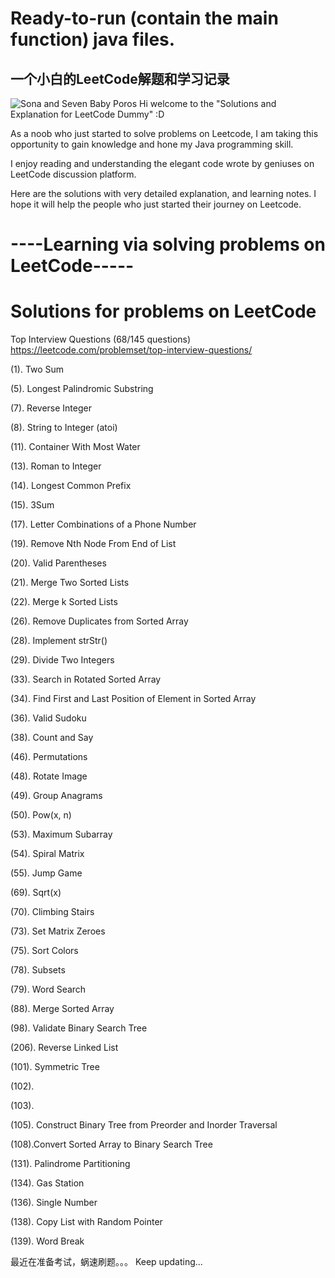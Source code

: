 # Ready-to-run (contain the main function) java files. 
一个小白的LeetCode解题和学习记录
---------------------------------------
![Sona and Seven Baby Poros](https://user-images.githubusercontent.com/43736431/59805827-e80d6680-92e1-11e9-9264-da11d73e4f9f.jpg)
Hi welcome to the "Solutions and Explanation for LeetCode Dummy" :D

As a noob who just started to solve problems on Leetcode, I am taking this
opportunity to gain knowledge and hone my Java programming skill.

I enjoy reading and understanding the elegant code wrote by geniuses on LeetCode discussion platform.

Here are the solutions with very detailed explanation, and learning notes. I hope it will help the people who just started their journey
on Leetcode. 

#  ----Learning via solving problems on LeetCode-----
#  Solutions for problems on LeetCode
Top Interview Questions (68/145 questions)
https://leetcode.com/problemset/top-interview-questions/

(1). Two Sum

(5). Longest Palindromic Substring

(7). Reverse Integer

(8). String to Integer (atoi)

(11). Container With Most Water

(13). Roman to Integer

(14). Longest Common Prefix

(15). 3Sum

(17). Letter Combinations of a Phone Number

(19). Remove Nth Node From End of List

(20). Valid Parentheses

(21). Merge Two Sorted Lists

(22). Merge k Sorted Lists

(26). Remove Duplicates from Sorted Array

(28). Implement strStr()

(29). Divide Two Integers

(33). Search in Rotated Sorted Array

(34). Find First and Last Position of Element in Sorted Array

(36). Valid Sudoku

(38). Count and Say    

(46). Permutations  

(48). Rotate Image    

(49). Group Anagrams    

(50). Pow(x, n)   

(53). Maximum Subarray   

(54). Spiral Matrix    

(55).	Jump Game   

(69). Sqrt(x)    

(70). Climbing Stairs    

(73). Set Matrix Zeroes    

(75). Sort Colors    

(78). Subsets    

(79). Word Search    

(88). Merge Sorted Array    

(98). Validate Binary Search Tree    

(206). Reverse Linked List

(101). Symmetric Tree  

(102).

(103).

(105). Construct Binary Tree from Preorder and Inorder Traversal

(108).Convert Sorted Array to Binary Search Tree

(131). Palindrome Partitioning

(134). Gas Station

(136). Single Number

(138). Copy List with Random Pointer

(139). Word Break


最近在准备考试，蜗速刷题。。。
Keep updating...
